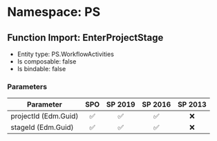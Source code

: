 # Namespace: PS

## Function Import: EnterProjectStage

- Entity type: PS.WorkflowActivities
- Is composable: false
- Is bindable: false

### Parameters

Parameter | SPO | SP 2019 | SP 2016 | SP 2013
----------|:---:|:-------:|:-------:|:-------:
projectId (Edm.Guid) | ✅ | ✅ | ✅ | ❌
stageId (Edm.Guid) | ✅ | ✅ | ✅ | ❌